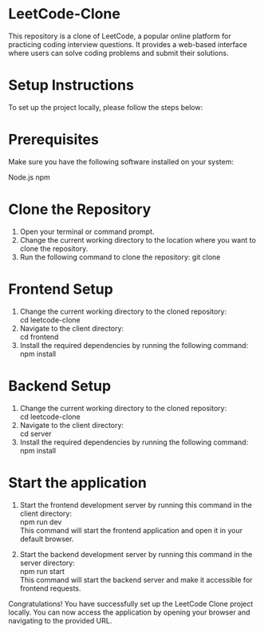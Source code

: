 # LeetCode-Clone


This repository is a clone of LeetCode, a popular online platform for practicing coding interview questions. It provides a web-based interface where users can solve coding problems and submit their solutions.

# Setup Instructions

To set up the project locally, please follow the steps below:

# Prerequisites
Make sure you have the following software installed on your system:

Node.js
npm 

# Clone the Repository
1. Open your terminal or command prompt.
2. Change the current working directory to the location where you want to clone the repository.
3. Run the following command to clone the repository:
   git clone <repository-url>

  
  
# Frontend Setup
1. Change the current working directory to the cloned repository:  
   cd leetcode-clone  
2. Navigate to the client directory:  
   cd frontend  
3. Install the required dependencies by running the following command:  
   npm install  
  
  
# Backend Setup
1. Change the current working directory to the cloned repository:  
   cd leetcode-clone  
2. Navigate to the client directory:  
   cd server  
3. Install the required dependencies by running the following command:  
   npm install  
  
  
# Start the application
1. Start the frontend development server by running this command in the client directory:  
   npm run dev  
   This command will start the frontend application and open it in your default browser.  

2. Start the backend development server  by running this command in the server directory:  
   npm run start  
   This command will start the backend server and make it accessible for frontend requests.  

Congratulations! You have successfully set up the LeetCode Clone project locally. You can now access the application by opening your browser and navigating to the provided URL.
